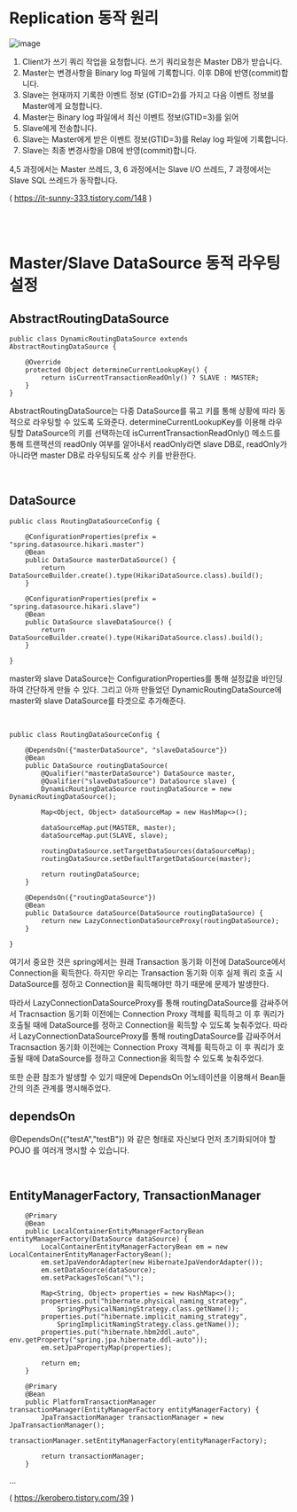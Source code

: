 

# Replication 동작 원리

![image](https://github.com/KATEKEITH/daily_log/assets/46472768/3533d203-ca8b-4f09-885c-77545483bc6b)

1. Client가 쓰기 쿼리 작업을 요청합니다. 쓰기 쿼리요청은 Master DB가 받습니다.
2. Master는 변경사항을 Binary log 파일에 기록합니다. 이후 DB에 반영(commit)합니다.
3. Slave는 현재까지 기록한 이벤트 정보 (GTID=2)를 가지고 다음 이벤트 정보를 Master에게 요청합니다.
4. Master는 Binary log 파일에서 최신 이벤트 정보(GTID=3)를 읽어
5. Slave에게 전송합니다.
6. Slave는 Master에게 받은 이벤트 정보(GTID=3)를 Relay log 파일에 기록합니다.
7. Slave는 최종 변경사항을 DB에 반영(commit)합니다.

 4,5 과정에서는 Master 쓰레드, 3, 6 과정에서는 Slave I/O 쓰레드, 7 과정에서는 Slave SQL 쓰레드가 동작합니다. 

( https://it-sunny-333.tistory.com/148 )

<br/>
<br/>

# Master/Slave DataSource 동적 라우팅 설정


## AbstractRoutingDataSource 
```
public class DynamicRoutingDataSource extends AbstractRoutingDataSource {

    @Override
    protected Object determineCurrentLookupKey() {
        return isCurrentTransactionReadOnly() ? SLAVE : MASTER;
    }
}
```

AbstractRoutingDataSource는 다중 DataSource를 묶고 키를 통해 상황에 따라 동적으로 라우팅할 수 있도록 도와준다.
determineCurrentLookupKey를 이용해 라우팅할 DataSource의 키를 선택하는데 isCurrentTransactionReadOnly() 메소드를 통해 트랜잭션의 readOnly 여부를 알아내서 readOnly라면 slave DB로, readOnly가 아니라면 master DB로 라우팅되도록 상수 키를 반환한다.

<br/>

## DataSource

```
public class RoutingDataSourceConfig {
  
    @ConfigurationProperties(prefix = "spring.datasource.hikari.master")
    @Bean
    public DataSource masterDataSource() {
        return DataSourceBuilder.create().type(HikariDataSource.class).build();
    }

    @ConfigurationProperties(prefix = "spring.datasource.hikari.slave")
    @Bean
    public DataSource slaveDataSource() {
        return DataSourceBuilder.create().type(HikariDataSource.class).build();
    }

}
```
master와 slave DataSource는 ConfigurationProperties를 통해 설정값을 바인딩하여 간단하게 만들 수 있다. 그리고 아까 만들었던 DynamicRoutingDataSource에 master와 slave DataSource를 타겟으로 추가해준다.

<br/>

```
public class RoutingDataSourceConfig {
  
    @DependsOn({"masterDataSource", "slaveDataSource"})
    @Bean
    public DataSource routingDataSource(
        @Qualifier("masterDataSource") DataSource master,
        @Qualifier("slaveDataSource") DataSource slave) {
        DynamicRoutingDataSource routingDataSource = new DynamicRoutingDataSource();

        Map<Object, Object> dataSourceMap = new HashMap<>();

        dataSourceMap.put(MASTER, master);
        dataSourceMap.put(SLAVE, slave);

        routingDataSource.setTargetDataSources(dataSourceMap);
        routingDataSource.setDefaultTargetDataSource(master);

        return routingDataSource;
    }

    @DependsOn({"routingDataSource"})
    @Bean
    public DataSource dataSource(DataSource routingDataSource) {
        return new LazyConnectionDataSourceProxy(routingDataSource);
    }

}
```

여기서 중요한 것은 spring에서는 원래 Transaction 동기화 이전에 DataSource에서 Connection을 획득한다. 하지만 우리는 Transaction 동기화 이후 실제 쿼리 호출 시 DataSource를 정하고 Connection을 획득해야만 하기 때문에 문제가 발생한다.  

따라서 LazyConnectionDataSourceProxy를 통해 routingDataSource를 감싸주어서 Tracnsaction 동기화 이전에는 Connection Proxy 객체를 획득하고 이 후 쿼리가 호출될 때에 DataSource를 정하고 Connection을 획득할 수 있도록 늦춰주었다. 따라서 LazyConnectionDataSourceProxy를 통해 routingDataSource를 감싸주어서 Tracnsaction 동기화 이전에는 Connection Proxy 객체를 획득하고 이 후 쿼리가 호출될 때에 DataSource를 정하고 Connection을 획득할 수 있도록 늦춰주었다.

또한 순환 참조가 발생할 수 있기 때문에 DependsOn 어노테이션을 이용해서 Bean들간의 의존 관계를 명시해주었다.

## dependsOn
@DependsOn({"testA","testB"}) 와 같은 형태로 자신보다 먼저 초기화되어야 할 POJO 를 여러개 명시할 수 있습니다.

<br/>

## EntityManagerFactory, TransactionManager
```
    @Primary
    @Bean
    public LocalContainerEntityManagerFactoryBean entityManagerFactory(DataSource dataSource) {
        LocalContainerEntityManagerFactoryBean em = new LocalContainerEntityManagerFactoryBean();
        em.setJpaVendorAdapter(new HibernateJpaVendorAdapter());
        em.setDataSource(dataSource);
        em.setPackagesToScan("\");

        Map<String, Object> properties = new HashMap<>();
        properties.put("hibernate.physical_naming_strategy",
            SpringPhysicalNamingStrategy.class.getName());
        properties.put("hibernate.implicit_naming_strategy",
            SpringImplicitNamingStrategy.class.getName());
        properties.put("hibernate.hbm2ddl.auto", env.getProperty("spring.jpa.hibernate.ddl-auto"));
        em.setJpaPropertyMap(properties);

        return em;
    }

    @Primary
    @Bean
    public PlatformTransactionManager transactionManager(EntityManagerFactory entityManagerFactory) {
        JpaTransactionManager transactionManager = new JpaTransactionManager();
        transactionManager.setEntityManagerFactory(entityManagerFactory);

        return transactionManager;
    }
 ```
...

( https://kerobero.tistory.com/39 )

